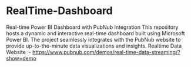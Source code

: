 # RealTime-Dashboard
Real-time Power BI Dashboard with PubNub Integration  This repository hosts a dynamic and interactive real-time dashboard built using Microsoft Power BI. The project seamlessly integrates with the PubNub website to provide up-to-the-minute data visualizations and insights.
Realtime Data Website :- https://www.pubnub.com/demos/real-time-data-streaming/?show=demo
